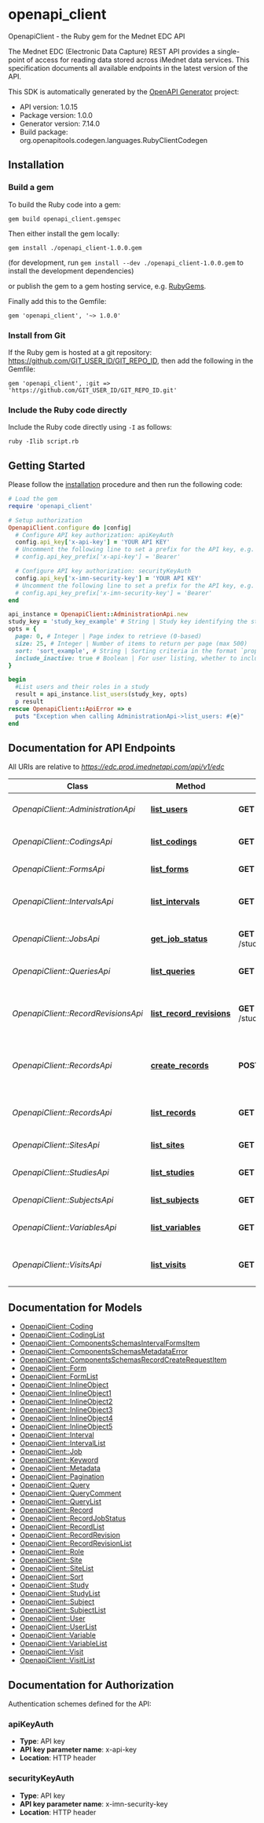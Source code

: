 # openapi_client

OpenapiClient - the Ruby gem for the Mednet EDC API

The Mednet EDC (Electronic Data Capture) REST API provides a single-point of access for reading data stored across iMednet data services.
This specification documents all available endpoints in the latest version of the API.


This SDK is automatically generated by the [OpenAPI Generator](https://openapi-generator.tech) project:

- API version: 1.0.15
- Package version: 1.0.0
- Generator version: 7.14.0
- Build package: org.openapitools.codegen.languages.RubyClientCodegen

## Installation

### Build a gem

To build the Ruby code into a gem:

```shell
gem build openapi_client.gemspec
```

Then either install the gem locally:

```shell
gem install ./openapi_client-1.0.0.gem
```

(for development, run `gem install --dev ./openapi_client-1.0.0.gem` to install the development dependencies)

or publish the gem to a gem hosting service, e.g. [RubyGems](https://rubygems.org/).

Finally add this to the Gemfile:

    gem 'openapi_client', '~> 1.0.0'

### Install from Git

If the Ruby gem is hosted at a git repository: https://github.com/GIT_USER_ID/GIT_REPO_ID, then add the following in the Gemfile:

    gem 'openapi_client', :git => 'https://github.com/GIT_USER_ID/GIT_REPO_ID.git'

### Include the Ruby code directly

Include the Ruby code directly using `-I` as follows:

```shell
ruby -Ilib script.rb
```

## Getting Started

Please follow the [installation](#installation) procedure and then run the following code:

```ruby
# Load the gem
require 'openapi_client'

# Setup authorization
OpenapiClient.configure do |config|
  # Configure API key authorization: apiKeyAuth
  config.api_key['x-api-key'] = 'YOUR API KEY'
  # Uncomment the following line to set a prefix for the API key, e.g. 'Bearer' (defaults to nil)
  # config.api_key_prefix['x-api-key'] = 'Bearer'

  # Configure API key authorization: securityKeyAuth
  config.api_key['x-imn-security-key'] = 'YOUR API KEY'
  # Uncomment the following line to set a prefix for the API key, e.g. 'Bearer' (defaults to nil)
  # config.api_key_prefix['x-imn-security-key'] = 'Bearer'
end

api_instance = OpenapiClient::AdministrationApi.new
study_key = 'study_key_example' # String | Study key identifying the study context for the request
opts = {
  page: 0, # Integer | Page index to retrieve (0-based)
  size: 25, # Integer | Number of items to return per page (max 500)
  sort: 'sort_example', # String | Sorting criteria in the format `property,ASC` or `property,DESC`. Can be repeated.
  include_inactive: true # Boolean | For user listing, whether to include inactive users
}

begin
  #List users and their roles in a study
  result = api_instance.list_users(study_key, opts)
  p result
rescue OpenapiClient::ApiError => e
  puts "Exception when calling AdministrationApi->list_users: #{e}"
end

```

## Documentation for API Endpoints

All URIs are relative to *https://edc.prod.imednetapi.com/api/v1/edc*

Class | Method | HTTP request | Description
------------ | ------------- | ------------- | -------------
*OpenapiClient::AdministrationApi* | [**list_users**](docs/AdministrationApi.md#list_users) | **GET** /studies/{studyKey}/users | List users and their roles in a study
*OpenapiClient::CodingsApi* | [**list_codings**](docs/CodingsApi.md#list_codings) | **GET** /studies/{studyKey}/codings | List coding activities in a study
*OpenapiClient::FormsApi* | [**list_forms**](docs/FormsApi.md#list_forms) | **GET** /studies/{studyKey}/forms | List forms in a study
*OpenapiClient::IntervalsApi* | [**list_intervals**](docs/IntervalsApi.md#list_intervals) | **GET** /studies/{studyKey}/intervals | List intervals (visit definitions) in a study
*OpenapiClient::JobsApi* | [**get_job_status**](docs/JobsApi.md#get_job_status) | **GET** /studies/{studyKey}/jobs/{batchId} | Retrieve job status by batch ID
*OpenapiClient::QueriesApi* | [**list_queries**](docs/QueriesApi.md#list_queries) | **GET** /studies/{studyKey}/queries | List data queries in a study
*OpenapiClient::RecordRevisionsApi* | [**list_record_revisions**](docs/RecordRevisionsApi.md#list_record_revisions) | **GET** /studies/{studyKey}/recordRevisions | List record revisions (audit trail entries) in a study
*OpenapiClient::RecordsApi* | [**create_records**](docs/RecordsApi.md#create_records) | **POST** /studies/{studyKey}/records | Add new record or update subject/record data
*OpenapiClient::RecordsApi* | [**list_records**](docs/RecordsApi.md#list_records) | **GET** /studies/{studyKey}/records | List records (eCRF instances) in a study
*OpenapiClient::SitesApi* | [**list_sites**](docs/SitesApi.md#list_sites) | **GET** /studies/{studyKey}/sites | List sites for a study
*OpenapiClient::StudiesApi* | [**list_studies**](docs/StudiesApi.md#list_studies) | **GET** /studies | List studies accessible by API key
*OpenapiClient::SubjectsApi* | [**list_subjects**](docs/SubjectsApi.md#list_subjects) | **GET** /studies/{studyKey}/subjects | List subjects in a study
*OpenapiClient::VariablesApi* | [**list_variables**](docs/VariablesApi.md#list_variables) | **GET** /studies/{studyKey}/variables | List variables (fields) in a study
*OpenapiClient::VisitsApi* | [**list_visits**](docs/VisitsApi.md#list_visits) | **GET** /studies/{studyKey}/visits | List visits (subject visit instances) in a study


## Documentation for Models

 - [OpenapiClient::Coding](docs/Coding.md)
 - [OpenapiClient::CodingList](docs/CodingList.md)
 - [OpenapiClient::ComponentsSchemasIntervalFormsItem](docs/ComponentsSchemasIntervalFormsItem.md)
 - [OpenapiClient::ComponentsSchemasMetadataError](docs/ComponentsSchemasMetadataError.md)
 - [OpenapiClient::ComponentsSchemasRecordCreateRequestItem](docs/ComponentsSchemasRecordCreateRequestItem.md)
 - [OpenapiClient::Form](docs/Form.md)
 - [OpenapiClient::FormList](docs/FormList.md)
 - [OpenapiClient::InlineObject](docs/InlineObject.md)
 - [OpenapiClient::InlineObject1](docs/InlineObject1.md)
 - [OpenapiClient::InlineObject2](docs/InlineObject2.md)
 - [OpenapiClient::InlineObject3](docs/InlineObject3.md)
 - [OpenapiClient::InlineObject4](docs/InlineObject4.md)
 - [OpenapiClient::InlineObject5](docs/InlineObject5.md)
 - [OpenapiClient::Interval](docs/Interval.md)
 - [OpenapiClient::IntervalList](docs/IntervalList.md)
 - [OpenapiClient::Job](docs/Job.md)
 - [OpenapiClient::Keyword](docs/Keyword.md)
 - [OpenapiClient::Metadata](docs/Metadata.md)
 - [OpenapiClient::Pagination](docs/Pagination.md)
 - [OpenapiClient::Query](docs/Query.md)
 - [OpenapiClient::QueryComment](docs/QueryComment.md)
 - [OpenapiClient::QueryList](docs/QueryList.md)
 - [OpenapiClient::Record](docs/Record.md)
 - [OpenapiClient::RecordJobStatus](docs/RecordJobStatus.md)
 - [OpenapiClient::RecordList](docs/RecordList.md)
 - [OpenapiClient::RecordRevision](docs/RecordRevision.md)
 - [OpenapiClient::RecordRevisionList](docs/RecordRevisionList.md)
 - [OpenapiClient::Role](docs/Role.md)
 - [OpenapiClient::Site](docs/Site.md)
 - [OpenapiClient::SiteList](docs/SiteList.md)
 - [OpenapiClient::Sort](docs/Sort.md)
 - [OpenapiClient::Study](docs/Study.md)
 - [OpenapiClient::StudyList](docs/StudyList.md)
 - [OpenapiClient::Subject](docs/Subject.md)
 - [OpenapiClient::SubjectList](docs/SubjectList.md)
 - [OpenapiClient::User](docs/User.md)
 - [OpenapiClient::UserList](docs/UserList.md)
 - [OpenapiClient::Variable](docs/Variable.md)
 - [OpenapiClient::VariableList](docs/VariableList.md)
 - [OpenapiClient::Visit](docs/Visit.md)
 - [OpenapiClient::VisitList](docs/VisitList.md)


## Documentation for Authorization


Authentication schemes defined for the API:
### apiKeyAuth


- **Type**: API key
- **API key parameter name**: x-api-key
- **Location**: HTTP header

### securityKeyAuth


- **Type**: API key
- **API key parameter name**: x-imn-security-key
- **Location**: HTTP header

